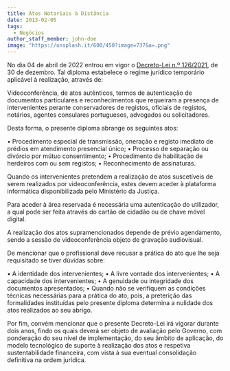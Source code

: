 ```yaml
---
title: Atos Notariais à Distância
date: 2013-02-05
tags:
  - Negócios
author_staff_member: john-doe
image: "https://unsplash.it/600/450?image=737&a=.png"
---
```


No dia 04 de abril de 2022 entrou em vigor o <a href="https://dre.pt/dre/detalhe/decreto-lei/126-2021-176811775">Decreto-Lei n.º 126/2021</a>, de 30 de dezembro. Tal diploma estabelece o regime jurídico temporário aplicável à realização, através de:

Videoconferência, de atos autênticos, termos de autenticação de documentos particulares e reconhecimentos que requeiram a presença de intervenientes perante conservadores de registos, oficiais de registos, notários, agentes consulares portugueses, advogados ou solicitadores.

Desta forma, o presente diploma abrange os seguintes atos:

• Procedimento especial de transmissão, oneração e registo imediato de prédios em atendimento presencial único;
• Processo de separação ou divórcio por mútuo consentimento;
• Procedimento de habilitação de herdeiros com ou sem registos;
• Reconhecimento de assinaturas.

Quando os intervenientes pretendem a realização de atos suscetíveis de serem realizados por videoconferência, estes devem aceder à plataforma informática disponibilizada pelo Ministério da Justiça.

Para aceder à área reservada é necessária uma autenticação do utilizador, a qual pode ser feita através do cartão de cidadão ou de chave móvel digital.

A realização dos atos supramencionados depende de prévio agendamento, sendo a sessão de videoconferência objeto de gravação audiovisual.

De mencionar que o profissional deve recusar a prática do ato que lhe seja requisitado se tiver dúvidas sobre:

• A identidade dos intervenientes;
• A livre vontade dos intervenientes;
• A capacidade dos intervenientes;
• A genuidade ou integridade dos documentos apresentados;
• Quando não se verifiquem as condições técnicas necessárias para a prática do ato, pois, a preterição das formalidades instituídas pelo presente diploma determina a nulidade dos atos realizados ao seu abrigo.

Por fim, convém mencionar que o presente Decreto-Lei irá vigorar durante dois anos, findo os quais deverá ser objeto de avaliação pelo Governo, com ponderação do seu nível de implementação, do seu âmbito de aplicação, do modelo tecnológico de suporte à realização dos atos e respetiva sustentabilidade financeira, com vista à sua eventual consolidação definitiva na ordem jurídica.
